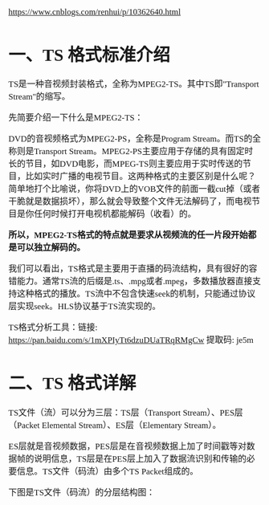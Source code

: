 <span  style="font-family: Simsun,serif; font-size: 17px; ">

https://www.cnblogs.com/renhui/p/10362640.html

# 一、TS 格式标准介绍

TS是一种音视频封装格式，全称为MPEG2-TS。其中TS即"Transport Stream"的缩写。

先简要介绍一下什么是MPEG2-TS：

DVD的音视频格式为MPEG2-PS，全称是Program Stream。而TS的全称则是Transport Stream。MPEG2-PS主要应用于存储的具有固定时长的节目，如DVD电影，而MPEG-TS则主要应用于实时传送的节目，比如实时广播的电视节目。这两种格式的主要区别是什么呢？简单地打个比喻说，你将DVD上的VOB文件的前面一截cut掉（或者干脆就是数据损坏），那么就会导致整个文件无法解码了，而电视节目是你任何时候打开电视机都能解码（收看）的。

**所以，MPEG2-TS格式的特点就是要求从视频流的任一片段开始都是可以独立解码的。**

我们可以看出，TS格式是主要用于直播的码流结构，具有很好的容错能力。通常TS流的后缀是.ts、.mpg或者.mpeg，多数播放器直接支持这种格式的播放。TS流中不包含快速seek的机制，只能通过协议层实现seek。HLS协议基于TS流实现的。

TS格式分析工具：链接: https://pan.baidu.com/s/1mXPIyTt6dzuDUaTRqRMgCw 提取码: je5m

# 二、TS 格式详解

TS文件（流）可以分为三层：TS层（Transport Stream）、PES层（Packet Elemental Stream）、ES层（Elementary Stream）。

ES层就是音视频数据，PES层是在音视频数据上加了时间戳等对数据帧的说明信息，TS层是在PES层上加入了数据流识别和传输的必要信息。TS文件（码流）由多个TS Packet组成的。

下图是TS文件（码流）的分层结构图：


</span>